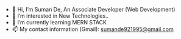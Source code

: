 - 👋 Hi, I’m Suman De, An Associate Developer (Web Development)
- 👀 I’m interested in New Technologies..
- 🌱 I’m currently learning MERN STACK
- 📫 My contact information (Gmail): sumande921995@gmail.com

<!---
sumande95/sumande95 is a ✨ special ✨ repository because its `README.md` (this file) appears on your GitHub profile.
You can click the Preview link to take a look at your changes.
--->
